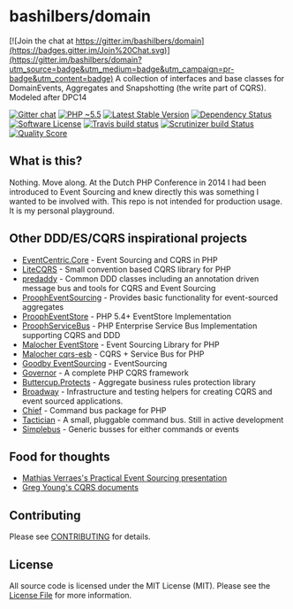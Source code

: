 # bashilbers/domain

[![Join the chat at https://gitter.im/bashilbers/domain](https://badges.gitter.im/Join%20Chat.svg)](https://gitter.im/bashilbers/domain?utm_source=badge&utm_medium=badge&utm_campaign=pr-badge&utm_content=badge)
A collection of interfaces and base classes for DomainEvents, Aggregates and Snapshotting (the write part of CQRS). Modeled after DPC14

[![Gitter chat](https://badges.gitter.im/bashilbers/domain.png)](https://gitter.im/bashilbers/domain)
[![PHP ~5.5](https://img.shields.io/badge/php-%3E%3D5.5-8892BF.svg)](https://secure.php.net)
[![Latest Stable Version](https://poser.pugx.org/bashilbers/domain/v/stable)](https://packagist.org/packages/bashilbers/domain)
[![Dependency Status](https://www.versioneye.com/user/projects/55ad59a16437390017000025/badge.svg?style=flat)](https://www.versioneye.com/user/projects/55ad59a16437390017000025)
[![Software License](https://img.shields.io/badge/license-MIT-brightgreen.svg?style=flat-square)](LICENSE)
[![Travis build status](https://travis-ci.org/bashilbers/domain.svg)](https://travis-ci.org/bashilbers/domain)
[![Scrutinizer build Status](https://scrutinizer-ci.com/g/bashilbers/domain/badges/build.png?b=master)](https://scrutinizer-ci.com/g/bashilbers/domain/?branch=master)
[![Quality Score](https://scrutinizer-ci.com/g/bashilbers/domain/badges/quality-score.png?b=master)](https://scrutinizer-ci.com/g/bashilbers/domain/?branch=master)

## What is this?

Nothing. Move along. At the Dutch PHP Conference in 2014 I had been introduced to Event Sourcing and knew directly this was something
I wanted to be involved with. This repo is not intended for production usage. It is my personal playground.

## Other DDD/ES/CQRS inspirational projects

* [EventCentric.Core](https://github.com/event-centric/EventCentric.Core) - Event Sourcing and CQRS in PHP
* [LiteCQRS](https://github.com/beberlei/litecqrs-php) - Small convention based CQRS library for PHP
* [predaddy](https://github.com/szjani/predaddy) - Common DDD classes including an annotation driven message bus and tools for CQRS and Event Sourcing
* [ProophEventSourcing](https://github.com/prooph/event-sourcing) - Provides basic functionality for event-sourced aggregates
* [ProophEventStore](https://github.com/prooph/event-store) - PHP 5.4+ EventStore Implementation
* [ProophServiceBus](https://github.com/prooph/service-bus) - PHP Enterprise Service Bus Implementation supporting CQRS and DDD
* [Malocher EventStore](https://github.com/malocher/event-store) - Event Sourcing Library for PHP
* [Malocher cqrs-esb](https://github.com/malocher/cqrs-esb) - CQRS + Service Bus for PHP
* [Goodby EventSourcing](https://github.com/goodby/event-sourcing) - EventSourcing
* [Governor](https://github.com/davidkalosi/GovernorFramework) - A complete PHP CQRS framework
* [Buttercup.Protects](https://github.com/buttercup-php/protects) - Aggregate business rules protection library
* [Broadway](https://github.com/qandidate-labs/broadway) - Infrastructure and testing helpers for creating CQRS and event sourced applications.
* [Chief](https://github.com/adamnicholson/chief) - Command bus package for PHP
* [Tactician](https://github.com/thephpleague/tactician) - A small, pluggable command bus. Still in active development
* [Simplebus](https://github.com/SimpleBus) - Generic busses for either commands or events

## Food for thoughts
* [Mathias Verraes's Practical Event Sourcing presentation](http://joind.in/talk/view/10879)
* [Greg Young's CQRS documents](https://cqrs.files.wordpress.com/2010/11/cqrs_documents.pdf)

## Contributing

Please see [CONTRIBUTING](CONTRIBUTING.md) for details.

## License

All source code is licensed under the MIT License (MIT). Please see the [License File](LICENSE) for more information.
